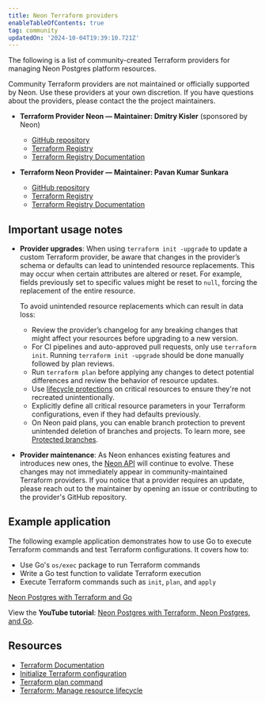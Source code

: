 ```yaml
---
title: Neon Terraform providers
enableTableOfContents: true
tag: community
updatedOn: '2024-10-04T19:39:10.721Z'
---
```


The following is a list of community-created Terraform providers for managing Neon Postgres platform resources.

<Admonition type="note">
Community Terraform providers are not maintained or officially supported by Neon. Use these providers at your own discretion. If you have questions about the providers, please contact the the project maintainers.
</Admonition>

- **Terraform Provider Neon — Maintainer: Dmitry Kisler** (sponsored by Neon)

  - [GitHub repository](https://github.com/kislerdm/terraform-provider-neon)
  - [Terraform Registry](https://registry.terraform.io/providers/kislerdm/neon/0.6.1)
  - [Terraform Registry Documentation](https://registry.terraform.io/providers/kislerdm/neon/latest/docs)

- **Terraform Neon Provider — Maintainer: Pavan Kumar Sunkara**
  - [GitHub repository](https://github.com/terraform-community-providers/terraform-provider-neon)
  - [Terraform Registry](https://registry.terraform.io/providers/terraform-community-providers/neon/latest)
  - [Terraform Registry Documentation](https://registry.terraform.io/providers/terraform-community-providers/neon/latest/docs)

## Important usage notes

- **Provider upgrades**: When using `terraform init -upgrade` to update a custom Terraform provider, be aware that changes in the provider’s schema or defaults can lead to unintended resource replacements. This may occur when certain attributes are altered or reset. For example, fields previously set to specific values might be reset to `null`, forcing the replacement of the entire resource.

  To avoid unintended resource replacements which can result in data loss:

  - Review the provider’s changelog for any breaking changes that might affect your resources before upgrading to a new version.
  - For CI pipelines and auto-approved pull requests, only use `terraform init`. Running `terraform init -upgrade` should be done manually followed by plan reviews.
  - Run `terraform plan` before applying any changes to detect potential differences and review the behavior of resource updates.
  - Use [lifecycle protections](https://developer.hashicorp.com/terraform/language/meta-arguments/lifecycle#prevent_destroy) on critical resources to ensure they're not recreated unintentionally.
  - Explicitly define all critical resource parameters in your Terraform configurations, even if they had defaults previously.
  - On Neon paid plans, you can enable branch protection to prevent unintended deletion of branches and projects. To learn more, see [Protected branches](/docs/guides/protected-branches).

- **Provider maintenance**: As Neon enhances existing features and introduces new ones, the [Neon API](https://api-docs.neon.tech/reference/getting-started-with-neon-api) will continue to evolve. These changes may not immediately appear in community-maintained Terraform providers. If you notice that a provider requires an update, please reach out to the maintainer by opening an issue or contributing to the provider's GitHub repository.

## Example application

The following example application demonstrates how to use Go to execute Terraform commands and test Terraform configurations. It covers how to:

- Use Go's `os/exec` package to run Terraform commands
- Write a Go test function to validate Terraform execution
- Execute Terraform commands such as `init`, `plan`, and `apply`

<DetailIconCards>

<a href="https://github.com/mattmajestic/go-terraform" description="Run Terraform commands and test Terraform configurations with Go" icon="github">Neon Postgres with Terraform and Go</a>

</DetailIconCards>

View the **YouTube tutorial**: [Neon Postgres with Terraform, Neon Postgres, and Go](https://www.youtube.com/watch?v=Pw38lgfbX0s).

## Resources

- [Terraform Documentation](https://developer.hashicorp.com/terraform/docs)
- [Initialize Terraform configuration](https://developer.hashicorp.com/terraform/tutorials/cli/init)
- [Terraform plan command](https://developer.hashicorp.com/terraform/cli/commands/plan)
- [Terraform: Manage resource lifecycle](https://developer.hashicorp.com/terraform/tutorials/state/resource-lifecycle)
